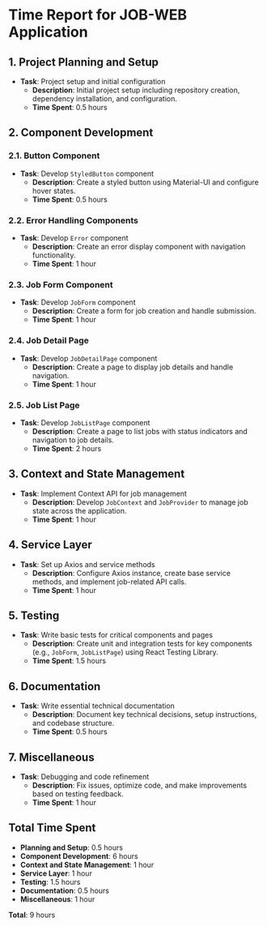 # Time Report for JOB-WEB Application

## 1. Project Planning and Setup

- **Task**: Project setup and initial configuration
  - **Description**: Initial project setup including repository creation, dependency installation, and configuration.
  - **Time Spent**: 0.5 hours

## 2. Component Development

### 2.1. Button Component

- **Task**: Develop `StyledButton` component
  - **Description**: Create a styled button using Material-UI and configure hover states.
  - **Time Spent**: 0.5 hours

### 2.2. Error Handling Components

- **Task**: Develop `Error` component
  - **Description**: Create an error display component with navigation functionality.
  - **Time Spent**: 1 hour

### 2.3. Job Form Component

- **Task**: Develop `JobForm` component
  - **Description**: Create a form for job creation and handle submission.
  - **Time Spent**: 1 hour

### 2.4. Job Detail Page

- **Task**: Develop `JobDetailPage` component
  - **Description**: Create a page to display job details and handle navigation.
  - **Time Spent**: 1 hour

### 2.5. Job List Page

- **Task**: Develop `JobListPage` component
  - **Description**: Create a page to list jobs with status indicators and navigation to job details.
  - **Time Spent**: 2 hours

## 3. Context and State Management

- **Task**: Implement Context API for job management
  - **Description**: Develop `JobContext` and `JobProvider` to manage job state across the application.
  - **Time Spent**: 1 hour

## 4. Service Layer

- **Task**: Set up Axios and service methods
  - **Description**: Configure Axios instance, create base service methods, and implement job-related API calls.
  - **Time Spent**: 1 hour

## 5. Testing

- **Task**: Write basic tests for critical components and pages
  - **Description**: Create unit and integration tests for key components (e.g., `JobForm`, `JobListPage`) using React Testing Library.
  - **Time Spent**: 1.5 hours

## 6. Documentation

- **Task**: Write essential technical documentation
  - **Description**: Document key technical decisions, setup instructions, and codebase structure.
  - **Time Spent**: 0.5 hours

## 7. Miscellaneous

- **Task**: Debugging and code refinement
  - **Description**: Fix issues, optimize code, and make improvements based on testing feedback.
  - **Time Spent**: 1 hour

## Total Time Spent

- **Planning and Setup**: 0.5 hours
- **Component Development**: 6 hours
- **Context and State Management**: 1 hour
- **Service Layer**: 1 hour
- **Testing**: 1.5 hours
- **Documentation**: 0.5 hours
- **Miscellaneous**: 1 hour

**Total**: 9 hours
